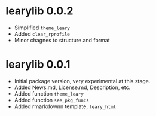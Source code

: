 # learylib 0.0.2

* Simplified `theme_leary`
* Added `clear_rprofile`
* Minor chagnes to structure and format

# learylib 0.0.1

* Initial package version, very experimental at this stage.
* Added News.md, License.md, Description, etc.
* Added function `theme_leary`
* Added function `see_pkg_funcs`
* Added rmarkdownn template, `leary_html`

